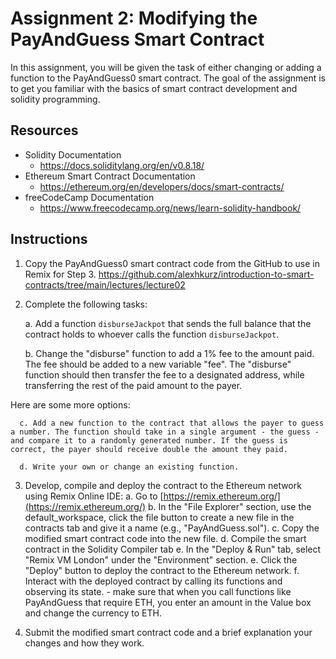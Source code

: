 # Assignment 2: Modifying the PayAndGuess Smart Contract

In this assignment, you will be given the task of either changing or adding a function to the PayAndGuess0 smart contract. The goal of the assignment is to get you familiar with the basics of smart contract development and solidity programming.  

## Resources

- Solidity Documentation
	- https://docs.soliditylang.org/en/v0.8.18/
- Ethereum Smart Contract Documentation
	- https://ethereum.org/en/developers/docs/smart-contracts/
- freeCodeCamp Documentation
	- https://www.freecodecamp.org/news/learn-solidity-handbook/

## Instructions

1. Copy the PayAndGuess0 smart contract code from the GitHub to use in Remix for Step 3. https://github.com/alexhkurz/introduction-to-smart-contracts/tree/main/lectures/lecture02
    
2. Complete the following tasks: 

      a. Add a function `disburseJackpot` that sends the full balance that the contract holds to whoever calls the function `disburseJackpot`.

      b. Change the "disburse" function to add a 1% fee to the amount paid. The fee should be added to a new variable "fee". The "disburse" function should then transfer the fee to a designated address, while transferring the rest of the paid amount to the payer.  

Here are some more options:
      
      c. Add a new function to the contract that allows the payer to guess a number. The function should take in a single argument - the guess - and compare it to a randomly generated number. If the guess is correct, the payer should receive double the amount they paid. 
      
      d. Write your own or change an existing function.
      
3. Develop, compile and deploy the contract to the Ethereum network using Remix Online IDE: 
	  a. Go to [https://remix.ethereum.org/](https://remix.ethereum.org/) 
	  b. In the "File Explorer" section, use the default_workspace, click the file button to create a new file in the contracts tab and give it a name (e.g., "PayAndGuess.sol"). 
	  c. Copy the modified smart contract code into the new file. 
	  d. Compile the smart contract in the Solidity Compiler tab
	  e. In the "Deploy & Run" tab, select "Remix VM London" under the "Environment" section. 
	  e. Click the "Deploy" button to deploy the contract to the Ethereum network. 
	  f. Interact with the deployed contract by calling its functions and observing its state.
		  - make sure that when you call functions like PayAndGuess that require  ETH, you enter an amount in the Value box and change the currency to ETH.
		  
4. Submit the modified smart contract code and a brief explanation your changes and how they work.